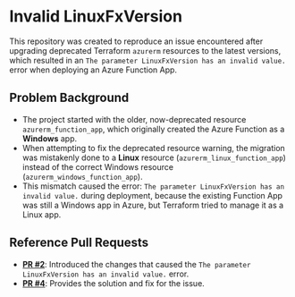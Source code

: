 # Invalid LinuxFxVersion

This repository was created to reproduce an issue encountered after upgrading deprecated Terraform `azurerm` resources to the latest versions, which resulted in an `The parameter LinuxFxVersion has an invalid value.` error when deploying an Azure Function App.

## Problem Background

- The project started with the older, now-deprecated resource `azurerm_function_app`, which originally created the Azure Function as a **Windows** app.
- When attempting to fix the deprecated resource warning, the migration was mistakenly done to a **Linux** resource (`azurerm_linux_function_app`) instead of the correct Windows resource (`azurerm_windows_function_app`).
- This mismatch caused the error: `The parameter LinuxFxVersion has an invalid value.` during deployment, because the existing Function App was still a Windows app in Azure, but Terraform tried to manage it as a Linux app.

## Reference Pull Requests

- **[PR #2](https://github.com/ChaiyoKung/invalid-linux-fx-version/pull/2)**: Introduced the changes that caused the `The parameter LinuxFxVersion has an invalid value.` error.
- **[PR #4](https://github.com/ChaiyoKung/invalid-linux-fx-version/pull/4)**: Provides the solution and fix for the issue.
